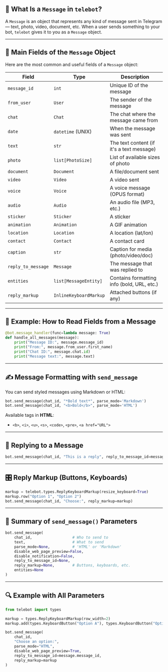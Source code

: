 ## 💬 What Is a `Message` in `telebot`?

A `Message` is an object that represents any kind of message sent in Telegram — text, photo, video, document, etc. When a user sends something to your bot, `telebot` gives it to you as a `Message` object.

---

## 🧩 Main Fields of the `Message` Object

Here are the most common and useful fields of a `Message` object:

| Field              | Type                   | Description                                |
| ------------------ | ---------------------- | ------------------------------------------ |
| `message_id`       | `int`                  | Unique ID of the message                   |
| `from_user`        | `User`                 | The sender of the message                  |
| `chat`             | `Chat`                 | The chat where the message came from       |
| `date`             | `datetime` (UNIX)      | When the message was sent                  |
| `text`             | `str`                  | The text content (if it's a text message)  |
| `photo`            | `list[PhotoSize]`      | List of available sizes of photo           |
| `document`         | `Document`             | A file/document sent                       |
| `video`            | `Video`                | A video sent                               |
| `voice`            | `Voice`                | A voice message (OPUS format)              |
| `audio`            | `Audio`                | An audio file (MP3, etc.)                  |
| `sticker`          | `Sticker`              | A sticker                                  |
| `animation`        | `Animation`            | A GIF animation                            |
| `location`         | `Location`             | A location (lat/lon)                       |
| `contact`          | `Contact`              | A contact card                             |
| `caption`          | `str`                  | Caption for media (photo/video/doc)        |
| `reply_to_message` | `Message`              | The message that was replied to            |
| `entities`         | `list[MessageEntity]`  | Contains formatting info (bold, URL, etc.) |
| `reply_markup`     | `InlineKeyboardMarkup` | Attached buttons (if any)                  |

---

## 🧪 Example: How to Read Fields from a Message

```python
@bot.message_handler(func=lambda message: True)
def handle_all_messages(message):
    print("Message ID:", message.message_id)
    print("From:", message.from_user.first_name)
    print("Chat ID:", message.chat.id)
    print("Message text:", message.text)
```

---

## ✍️ Message Formatting with `send_message`

You can send styled messages using Markdown or HTML:

```python
bot.send_message(chat_id, "*Bold text*", parse_mode='Markdown')
bot.send_message(chat_id, "<b>Bold</b>", parse_mode='HTML')
```

Available tags in **HTML**:

* `<b>`, `<i>`, `<u>`, `<s>`, `<code>`, `<pre>`, `<a href="URL">`

---

## 🎯 Replying to a Message

```python
bot.send_message(chat_id, "This is a reply", reply_to_message_id=message.message_id)
```

---

## 🎛️ Reply Markup (Buttons, Keyboards)

```python
markup = telebot.types.ReplyKeyboardMarkup(resize_keyboard=True)
markup.row("Option 1", "Option 2")
bot.send_message(chat_id, "Choose:", reply_markup=markup)
```

---

## 📌 Summary of `send_message()` Parameters

```python
bot.send_message(
    chat_id,                  # Who to send to
    text,                     # What to send
    parse_mode=None,          # 'HTML' or 'Markdown'
    disable_web_page_preview=False,
    disable_notification=False,
    reply_to_message_id=None,
    reply_markup=None,        # Buttons, keyboards, etc.
    entities=None
)
```

---

## 🔍 Example with All Parameters

```python
from telebot import types

markup = types.ReplyKeyboardMarkup(row_width=2)
markup.add(types.KeyboardButton("Option A"), types.KeyboardButton("Option B"))

bot.send_message(
    chat_id,
    "Choose an option:",
    parse_mode="HTML",
    disable_web_page_preview=True,
    reply_to_message_id=message.message_id,
    reply_markup=markup
)
```
